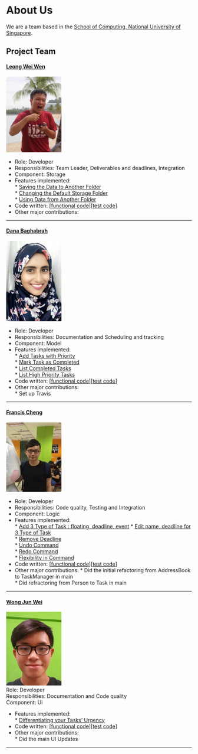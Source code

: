 # About Us

We are a team based in the [School of Computing, National University of Singapore](http://www.comp.nus.edu.sg).

## Project Team

#### [Leong Wei Wen](https://github.com/lwwenz)
<img src="images/lwwenz.png" width="150"><br>
 * Role: Developer <br>
 * Responsibilities: Team Leader, Deliverables and deadlines, Integration <br>
 * Component: Storage <br>
 * Features implemented: <br>
         * [Saving the Data to Another Folder](https://github.com/CS2103JAN2017-T09-B2/main/blob/master/docs/UserGuide.md) <br>
         * [Changing the Default Storage Folder](https://github.com/CS2103JAN2017-T09-B2/main/blob/master/docs/UserGuide.md) <br> 
         * [Using Data from Another Folder](https://github.com/CS2103JAN2017-T09-B2/main/blob/master/docs/UserGuide.md) <br>
 * Code written: [[functional code](../collated/main/A0140010M.md)][[test code](../collated/test/A0140010M.md)]
 * Other major contributions: <br>
 
-----

#### [Dana Baghabrah](http://github.com/danab101)
<img src="images/danab101.png" width="150"><br>
* Role: Developer <br>
* Responsibilities: Documentation and Scheduling and tracking <br>
* Component: Model
* Features implemented:<br>
         * [Add Tasks with Priority](https://github.com/CS2103JAN2017-T09-B2/main/blob/master/docs/UserGuide.md)  <br>
         * [Mark Task as Completed](https://github.com/CS2103JAN2017-T09-B2/main/blob/master/docs/UserGuide.md)  <br>
         * [List Completed Tasks](https://github.com/CS2103JAN2017-T09-B2/main/blob/master/docs/UserGuide.md)  <br>
         * [List High Priority Tasks](https://github.com/CS2103JAN2017-T09-B2/main/blob/master/docs/UserGuide.md)  <br>
* Code written: [[functional code](../collated/main/A0144902L.md)][[test code](../collated/test/A0144902L.md)]  <br>
* Other major contributions: <br>
            * Set up Travis <br>

-----

#### [Francis Cheng](http://github.com/francischeng070)
<img src="images/francischeng070.png" width="150"><br>
* Role: Developer <br>
* Responsibilities: Code quality, Testing and Integration <br>
* Component: Logic <br>
* Features implemented: <br> 
        * [Add 3 Type of Task : floating, deadline, event](https://github.com/CS2103JAN2017-T09-B2/main/blob/master/docs/UserGuide.md)
        * [Edit name, deadline for 3 Type of Task](https://github.com/CS2103JAN2017-T09-B2/main/blob/master/docs/UserGuide.md) <br>
        * [Remove Deadline](https://github.com/CS2103JAN2017-T09-B2/main/blob/master/docs/UserGuide.md) <br>
        * [Undo Command](https://github.com/CS2103JAN2017-T09-B2/main/blob/master/docs/UserGuide.md) <br>
        * [Redo Command](https://github.com/CS2103JAN2017-T09-B2/main/blob/master/docs/UserGuide.md) <br>
        * [Flexibility in Command](https://github.com/CS2103JAN2017-T09-B2/main/blob/master/docs/UserGuide.md)  <br>
* Code written: [[functional code](../collated/main/A0139926R.md)][[test code](../collated/test/A0139926R.md)]  <br>
* Other major contributions:
           * Did the initial refactoring from AddressBook to TaskManager in main <br>
           * Did refractoring from Person to Task in main

-----

#### [Wong Jun Wei](http://github.com/wjunwei94)
<img src="images/wjunwei94.png" width="150"><br>
Role: Developer <br>
Responsibilities: Documentation and Code quality <br>
Component: Ui
* Features implemented:<br>
        * [Differentiating your Tasks’ Urgency](https://github.com/CS2103JAN2017-T09-B2/main/blob/master/docs/UserGuide.md) <br>
* Code written: [[functional code](../collated/main/A0139154E.md)][[test code](../collated/test/A0139154E.md)]  <br>
* Other major contributions: <br>
           * Did the main UI Updates <br>
-----
